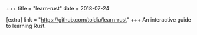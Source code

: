 +++
title = "learn-rust"
date = 2018-07-24

[extra]
link = "https://github.com/toidiu/learn-rust"
+++
An interactive guide to learning Rust.
